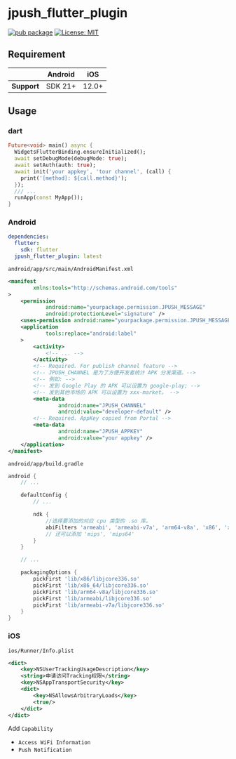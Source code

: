 # jpush_flutter_plugin

[![pub package][pkg_logo_link]][pkg_link]
[![License: MIT][license_badge]][license_link]

## Requirement

|             | Android | iOS   |
|-------------|---------|-------|
| **Support** | SDK 21+ | 12.0+ |

## Usage

### dart

```dart
Future<void> main() async {
  WidgetsFlutterBinding.ensureInitialized();
  await setDebugMode(debugMode: true);
  await setAuth(auth: true);
  await init('your appkey', 'tour channel', (call) {
    print('[method]: ${call.method}');
  });
  /// ...
  runApp(const MyApp());
}
```

### Android

```yaml
dependencies:
  flutter:
    sdk: flutter
  jpush_flutter_plugin: latest
```

`android/app/src/main/AndroidManifest.xml`

```xml
<manifest
        xmlns:tools="http://schemas.android.com/tools"
>
    <permission
            android:name="yourpackage.permission.JPUSH_MESSAGE"
            android:protectionLevel="signature" />
    <uses-permission android:name="yourpackage.permission.JPUSH_MESSAGE" />
    <application 
            tools:replace="android:label"
    >
        <activity>
            <!-- ... -->
        </activity>
        <!-- Required. For publish channel feature -->
        <!-- JPUSH_CHANNEL 是为了方便开发者统计 APK 分发渠道。-->
        <!-- 例如: -->
        <!-- 发到 Google Play 的 APK 可以设置为 google-play; -->
        <!-- 发到其他市场的 APK 可以设置为 xxx-market。 -->
        <meta-data
                android:name="JPUSH_CHANNEL"
                android:value="developer-default" />
        <!-- Required. AppKey copied from Portal -->
        <meta-data
                android:name="JPUSH_APPKEY"
                android:value="your appkey" />
    </application>
</manifest>
```

`android/app/build.gradle`

```groovy
android {
    // ...

    defaultConfig {
        // ...

        ndk {
            //选择要添加的对应 cpu 类型的 .so 库。
            abiFilters 'armeabi', 'armeabi-v7a', 'arm64-v8a', 'x86', 'x86_64'
            // 还可以添加 'mips', 'mips64'
        }
    }

    // ...

    packagingOptions {
        pickFirst 'lib/x86/libjcore336.so'
        pickFirst 'lib/x86_64/libjcore336.so'
        pickFirst 'lib/arm64-v8a/libjcore336.so'
        pickFirst 'lib/armeabi/libjcore336.so'
        pickFirst 'lib/armeabi-v7a/libjcore336.so'
    }
}
```

### iOS

`ios/Runner/Info.plist`

```xml
<dict>
    <key>NSUserTrackingUsageDescription</key>
    <string>申请访问Tracking权限</string>
    <key>NSAppTransportSecurity</key>
    <dict>
        <key>NSAllowsArbitraryLoads</key>
        <true/>
    </dict>
</dict>
```

Add `Capability`

- `Access WiFi Information`
- `Push Notification`

[license_badge]: https://img.shields.io/badge/license-MIT-blue.svg
[license_link]: https://opensource.org/licenses/MIT
[pkg_logo_link]: https://img.shields.io/pub/v/jpush_flutter_plugin.svg
[pkg_link]: https://pub.dev/packages/jpush_flutter_plugin
